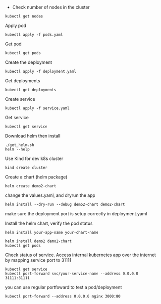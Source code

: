 * Check number of nodes in the cluster
```
kubectl get nodes
```

Apply pod
```
kubectl apply -f pods.yaml
```

Get pod
```
kubectl get pods
```

Create the deployment
```
kubectl apply -f deployment.yaml
```

Get deployments
```
kubectl get deployments
```

Create service
```
kubectl apply -f service.yaml
```

Get service
```
kubectl get service
```

Download helm then install
```
./get_helm.sh
helm --help
```

Use Kind for dev k8s cluster
```
kind create cluster
```

Create a chart (helm package)
```
helm create demo2-chart
```

change the values.yaml, and dryrun the app
```
helm install --dry-run --debug demo2-chart demo2-chart
```

make sure the deployment port is setup correctly in deployment.yaml

Install the helm chart, verify the pod status
```
helm install your-app-name your-chart-name
```
```
helm install demo2 demo2-chart
kubectl get pods
```

Check status of service. Access internal kubernetes app over the internet by mapping service port to 31111
```
kubectl get service
kubectl port-forward svc/your-service-name --address 0.0.0.0 31111:31111
```

you can use regular portfoward to test a pod/deployment
```
kubectl port-forward --address 0.0.0.0 nginx 3000:80 
```